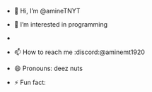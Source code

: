 - 👋 Hi, I’m @amineTNYT
- 👀 I’m interested in programming 
- 

- 📫 How to reach me :discord:@aminemt1920
- 😄 Pronouns: deez nuts
- ⚡ Fun fact: 

